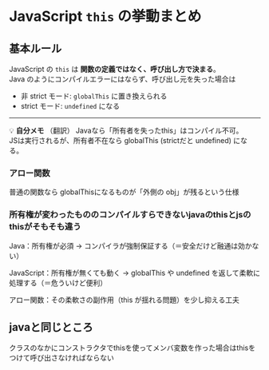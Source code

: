 # JavaScript `this` の挙動まとめ

## 基本ルール
JavaScript の `this` は **関数の定義ではなく、呼び出し方で決まる**。  
Java のようにコンパイルエラーにはならず、呼び出し元を失った場合は  
- 非 strict モード: `globalThis` に置き換えられる  
- strict モード: `undefined` になる  

---

💡 **自分メモ**  （翻訳）
Javaなら「所有者を失ったthis」はコンパイル不可。  
JSは実行されるが、所有者不在なら globalThis (strictだと undefined) になる。

### アロー関数
普通の関数なら globalThisになるものが「外側の obj」が残るという仕様

### 所有権が変わったもののコンパイルすらできないjavaのthisとjsのthisがそもそも違う

Java：所有権が必須 → コンパイラが強制保証する（＝安全だけど融通は効かない）

JavaScript：所有権が無くても動く → globalThis や undefined を返して柔軟に処理する（＝危ういけど便利）

アロー関数：その柔軟さの副作用（this が揺れる問題）を少し抑える工夫


## javaと同じところ
クラスのなかにコンストラクタでthisを使ってメンバ変数を作った場合はthisをつけて呼び出さなければならない

